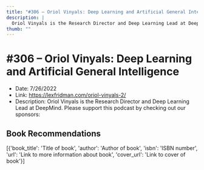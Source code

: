 ```yaml
---
title: "#306 – Oriol Vinyals: Deep Learning and Artificial General Intelligence"
description: |
  Oriol Vinyals is the Research Director and Deep Learning Lead at DeepMind. Please support this podcast by checking out our sponsors:"
thumb: ""
---
```


# #306 – Oriol Vinyals: Deep Learning and Artificial General Intelligence

  - Date: 7/26/2022
  - Link: https://lexfridman.com/oriol-vinyals-2/
  - Description: Oriol Vinyals is the Research Director and Deep Learning Lead at DeepMind. Please support this podcast by checking out our sponsors:

## Book Recommendations

[{'book_title': 'Title of book', 'author': 'Author of book', 'isbn': 'ISBN number', 'url': 'Link to more information about book', 'cover_url': 'Link to cover of book'}]